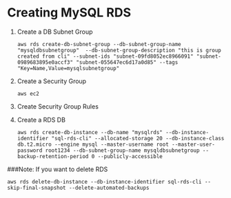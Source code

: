 # Creating MySQL RDS

1. Create a DB Subnet Group
   ~~~
   aws rds create-db-subnet-group --db-subnet-group-name "mysqldbsubnetgroup"  --db-subnet-group-description "this is group created from cli" --subnet-ids "subnet-09fd8052ec8966091" "subnet-0989683895e0accf3" "subnet-055647ec6d17a0d85" --tags "Key=Name,Value=mysqlsubnetgroup"
   ~~~

2. Create a Security Group
   ~~~
   aws ec2 
   ~~~

3. Create Security Group Rules

4. Create a RDS DB
   ~~~
   aws rds create-db-instance --db-name "mysqlrds" --db-instance-identifier "sql-rds-cli" --allocated-storage 20 --db-instance-class db.t2.micro --engine mysql --master-username root --master-user-password root1234 --db-subnet-group-name mysqldbsubnetgroup --backup-retention-period 0 --publicly-accessible 
   ~~~


###Note: If you want to delete RDS 
   ~~~
   aws rds delete-db-instance --db-instance-identifier sql-rds-cli --skip-final-snapshot --delete-automated-backups
   ~~~
